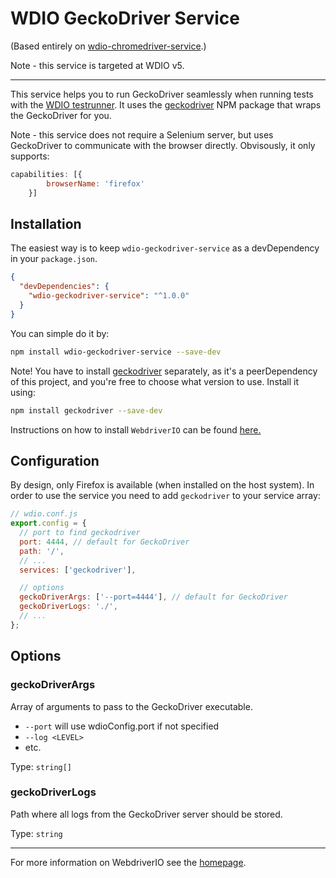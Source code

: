 WDIO GeckoDriver Service
================================

(Based entirely on [wdio-chromedriver-service](https://www.npmjs.com/package/wdio-chromedriver-service).)

Note - this service is targeted at WDIO v5.

----

This service helps you to run GeckoDriver seamlessly when running tests with the [WDIO testrunner](http://webdriver.io/guide/testrunner/gettingstarted.html). It uses the [geckodriver](https://www.npmjs.com/package/geckodriver) NPM package that wraps the GeckoDriver for you.

Note - this service does not require a Selenium server, but uses GeckoDriver to communicate with the browser directly.
Obvisously, it only supports:

```js
capabilities: [{
        browserName: 'firefox'
    }]
```

## Installation

The easiest way is to keep `wdio-geckodriver-service` as a devDependency in your `package.json`.

```json
{
  "devDependencies": {
    "wdio-geckodriver-service": "^1.0.0"
  }
}
```

You can simple do it by:

```bash
npm install wdio-geckodriver-service --save-dev
```

Note! You have to install [geckodriver](https://www.npmjs.com/package/geckodriver)  separately, as it's a peerDependency of this project, and you're free to choose what version to use. Install it using:

```bash
npm install geckodriver --save-dev
```

Instructions on how to install `WebdriverIO` can be found [here.](http://webdriver.io/guide/getstarted/install.html)

## Configuration

By design, only Firefox is available (when installed on the host system). In order to use the service you need to add `geckodriver` to your service array:

```js
// wdio.conf.js
export.config = {
  // port to find geckodriver
  port: 4444, // default for GeckoDriver
  path: '/',
  // ...
  services: ['geckodriver'],

  // options
  geckoDriverArgs: ['--port=4444'], // default for GeckoDriver
  geckoDriverLogs: './',
  // ...
};
```

## Options

### geckoDriverArgs
Array of arguments to pass to the GeckoDriver executable.
* `--port` will use wdioConfig.port if not specified
* `--log <LEVEL>` 
* etc.

Type: `string[]`
### geckoDriverLogs
Path where all logs from the GeckoDriver server should be stored.

Type: `string`



----

For more information on WebdriverIO see the [homepage](http://webdriver.io).

